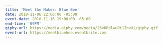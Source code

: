 ```yaml
---
title: 'Meet the Maker: Blue Bee'
date: 2018-11-06 22:06:00 -05:00
event-date: 2018-11-16 19:00:00 -05:00
end-time: '09PM'
giphy-url: https://media.giphy.com/media/26vURdlwu0t1InvXi/giphy.gif
event-url: https://meetbluebee.eventbrite.com
---
```



